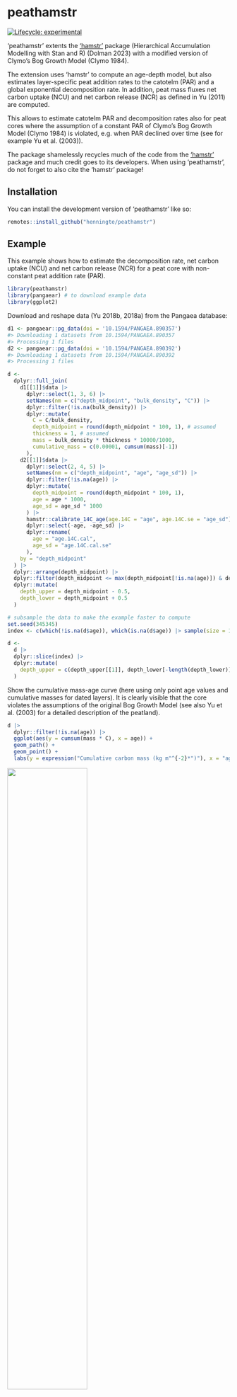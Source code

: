 
<!-- README.md is generated from README.Rmd. Please edit that file -->

# peathamstr

<!-- badges: start -->

[![Lifecycle:
experimental](https://img.shields.io/badge/lifecycle-experimental-orange.svg)](https://lifecycle.r-lib.org/articles/stages.html#experimental)
<!-- badges: end -->

‘peathamstr’ extents the
[‘hamstr’](https://github.com/EarthSystemDiagnostics/hamstr) package
(Hierarchical Accumulation Modelling with Stan and R) (Dolman 2023) with
a modified version of Clymo’s Bog Growth Model (Clymo 1984).

The extension uses ‘hamstr’ to compute an age-depth model, but also
estimates layer-specific peat addition rates to the catotelm (PAR) and a
global exponential decomposition rate. In addition, peat mass fluxes net
carbon uptake (NCU) and net carbon release (NCR) as defined in Yu (2011)
are computed.

This allows to estimate catotelm PAR and decomposition rates also for
peat cores where the assumption of a constant PAR of Clymo’s Bog Growth
Model (Clymo 1984) is violated, e.g. when PAR declined over time (see
for example Yu et al. (2003)).

The package shamelessly recycles much of the code from the
[‘hamstr’](https://github.com/EarthSystemDiagnostics/hamstr) package and
much credit goes to its developers. When using ‘peathamstr’, do not
forget to also cite the ‘hamstr’ package!

## Installation

You can install the development version of ‘peathamstr’ like so:

``` r
remotes::install_github("henningte/peathamstr")
```

## Example

This example shows how to estimate the decomposition rate, net carbon
uptake (NCU) and net carbon release (NCR) for a peat core with
non-constant peat addition rate (PAR).

``` r
library(peathamstr)
library(pangaear) # to download example data
library(ggplot2)
```

Download and reshape data (Yu 2018b, 2018a) from the Pangaea database:

``` r
d1 <- pangaear::pg_data(doi = '10.1594/PANGAEA.890357')
#> Downloading 1 datasets from 10.1594/PANGAEA.890357
#> Processing 1 files
d2 <- pangaear::pg_data(doi = '10.1594/PANGAEA.890392')
#> Downloading 1 datasets from 10.1594/PANGAEA.890392
#> Processing 1 files

d <- 
  dplyr::full_join(
    d1[[1]]$data |>
      dplyr::select(1, 3, 6) |>
      setNames(nm = c("depth_midpoint", "bulk_density", "C")) |>
      dplyr::filter(!is.na(bulk_density)) |>
      dplyr::mutate(
        C = C/bulk_density,
        depth_midpoint = round(depth_midpoint * 100, 1), # assumed
        thickness = 1, # assumed
        mass = bulk_density * thickness * 10000/1000,
        cumulative_mass = c(0.00001, cumsum(mass)[-1])
      ),
    d2[[1]]$data |>
      dplyr::select(2, 4, 5) |>
      setNames(nm = c("depth_midpoint", "age", "age_sd")) |>
      dplyr::filter(!is.na(age)) |>
      dplyr::mutate(
        depth_midpoint = round(depth_midpoint * 100, 1),
        age = age * 1000,
        age_sd = age_sd * 1000
      ) |>
      hamstr::calibrate_14C_age(age.14C = "age", age.14C.se = "age_sd") |>
      dplyr::select(-age, -age_sd) |>
      dplyr::rename(
        age = "age.14C.cal",
        age_sd = "age.14C.cal.se"
      ),
    by = "depth_midpoint"
  ) |>
  dplyr::arrange(depth_midpoint) |>
  dplyr::filter(depth_midpoint <= max(depth_midpoint[!is.na(age)]) & depth_midpoint >= 44) |>
  dplyr::mutate(
    depth_upper = depth_midpoint - 0.5,
    depth_lower = depth_midpoint + 0.5
  )

# subsample the data to make the example faster to compute
set.seed(345345)
index <- c(which(!is.na(d$age)), which(is.na(d$age)) |> sample(size = 150, replace = FALSE)) |> sort()

d <- 
  d |>
  dplyr::slice(index) |>
  dplyr::mutate(
    depth_upper = c(depth_upper[[1]], depth_lower[-length(depth_lower)]) 
  )
```

Show the cumulative mass-age curve (here using only point age values and
cumulative masses for dated layers). It is clearly visible that the core
violates the assumptions of the original Bog Growth Model (see also Yu
et al. (2003) for a detailed description of the peatland).

``` r
d |>
  dplyr::filter(!is.na(age)) |>
  ggplot(aes(y = cumsum(mass * C), x = age)) +
  geom_path() +
  geom_point() +
  labs(y = expression("Cumulative carbon mass (kg m"^{-2}*")"), x = "age (yr BP)")
```

<img src="man/figures/README-example-3-1.png" width="60%" />

Estimate the posterior distribution (computes the age-depth model and
fits the modified Clymo model with PAR varying over time).

``` r
fit_1 <- 
  peat_hamstr(
    depth = 
      d |> 
      dplyr::filter(!is.na(age)) |> 
      dplyr::pull(depth_midpoint),
    obs_age =
      d |> 
      dplyr::filter(!is.na(age)) |> 
      dplyr::pull(age),
    obs_err = 
      d |> 
      dplyr::filter(!is.na(age)) |> 
      dplyr::pull(age_sd),
    cumulative_mass = 
      d |> 
      dplyr::filter(!is.na(cumulative_mass)) |> 
      dplyr::slice(-1) |> 
      dplyr::pull(cumulative_mass),
    cumulative_mass0 = d$cumulative_mass[[1]],
    depth2 =
      d |> 
      dplyr::filter(!is.na(cumulative_mass)) |> 
      dplyr::slice(-1) |> 
      dplyr::pull(depth_midpoint),
    depth2_upper =
      d |> 
      dplyr::filter(!is.na(cumulative_mass)) |> 
      dplyr::slice(-1) |> 
      dplyr::pull(depth_upper),
    depth2_lower =
      d |> 
      dplyr::filter(!is.na(cumulative_mass)) |> 
      dplyr::slice(-1) |> 
      dplyr::pull(depth_lower),
    min_age = 0,
    # the seed argument for the sampler is set here so that
    # this example always returns the same numerical result
    stan_sampler_args = 
      list(
        seed = 34564, 
        chains = 4, 
        iter = 4000, 
        cores = 4, 
        control = list(max_treedepth = 12)
      )
  )
#> Warning in validityMethod(object): The following variables have undefined
#> values: nmu_rep[126],The following variables have undefined values:
#> nmu_rep[127],The following variables have undefined values: nmu_rep[128],The
#> following variables have undefined values: nmu_rep[129],The following
#> variables have undefined values: nmu_rep[130],The following variables have
#> undefined values: nmu_rep[131],The following variables have undefined values:
#> nmu_rep[132],The following variables have undefined values: nmu_rep[133],The
#> following variables have undefined values: nmu_rep[134],The following
#> variables have undefined values: nmu_rep[135],The following variables have
#> undefined values: nmu_rep[136],The following variables have undefined values:
#> nmu_rep[137],The following variables have undefined values: nmu_rep[138],The
#> following variables have undefined values: nmu_rep[139],The following
#> variables have undefined values: nmu_rep[140],The following variables have
#> undefined values: nmu_rep[141],The following variables have undefined values:
#> nmu_rep[142],The following variables have undefined values: nmu_rep[143],The
#> following variables have undefined values: nmu_rep[144],The following
#> variables have undefined values: nmu_rep[145],The following variables have
#> undefined values: nmu_rep[146],The following variables have undefined values:
#> nmu_rep[147],The following variables have undefined values: nmu_rep[148],The
#> following variables have undefined values: nmu_rep[149],The following
#> variables have undefined values: nmu_rep[150],The following variables have
#> undefined values: nmu_rep[151],The following variables have undefined values:
#> nmu_rep[152],The following variables have undefined values: nmu_rep[153],The
#> following variables have undefined values: nmu_rep[154],The following
#> variables have undefined values: nmu_rep[155],The following variables have
#> undefined values: nmu_rep[156],The following variables have undefined values:
#> nmu_rep[157],The following variables have undefined values: nmu_rep[158],The
#> following variables have undefined values: nmu_rep[159],The following
#> variables have undefined values: nmu_rep[160],The following variables have
#> undefined values: nmu_rep[161],The following variables have undefined values:
#> nmu_rep[162],The following variables have undefined values: nmu_rep[163],The
#> following variables have undefined values: nmu_rep[164],The following
#> variables have undefined values: nmu_rep[165],The following variables have
#> undefined values: nmu_rep[166],The following variables have undefined values:
#> nmu_rep[167],The following variables have undefined values: nmu_rep[168],The
#> following variables have undefined values: nmu_rep[169],The following
#> variables have undefined values: nmu_rep[170],The following variables have
#> undefined values: nmu_rep[171],The following variables have undefined values:
#> nmu_rep[172],The following variables have undefined values: nmu_rep[173],The
#> following variables have undefined values: nmu_rep[174],The following
#> variables have undefined values: nmu_rep[175],The following variables have
#> undefined values: nmu_rep[176],The following variables have undefined values:
#> nmu_rep[177],The following variables have undefined values: nmu_rep[178],The
#> following variables have undefined values: nmu_rep[179],The following
#> variables have undefined values: nmu_rep[180],The following variables have
#> undefined values: nmu_rep[181],The following variables have undefined values:
#> nmu_rep[182],The following variables have undefined values: nmu_rep[183],The
#> following variables have undefined values: nmu_rep[184],The following
#> variables have undefined values: nmu_rep[185],The following variables have
#> undefined values: nmu_rep[186],The following variables have undefined values:
#> nmu_rep[187],The following variables have undefined values: nmu_rep[188],The
#> following variables have undefined values: nmu_rep[189],The following
#> variables have undefined values: nmu_rep[190],The following variables have
#> undefined values: nmu_rep[191],The following variables have undefined values:
#> nmu_rep[192],The following variables have undefined values: nmu_rep[193],The
#> following variables have undefined values: nmu_rep[194],The following
#> variables have undefined values: nmu_rep[195],The following variables have
#> undefined values: nmu_rep[196],The following variables have undefined values:
#> nmu_rep[197],The following variables have undefined values: nmu_rep[198],The
#> following variables have undefined values: nmu_rep[199],The following
#> variables have undefined values: nmu_rep[200],The following variables have
#> undefined values: nmu_rep[201],The following variables have undefined values:
#> nmu_rep[202],The following variables have undefined values: nmu_rep[203],The
#> following variables have undefined values: nmu_rep[204],The following
#> variables have undefined values: nmu_rep[205],The following variables have
#> undefined values: nmu_rep[206],The following variables have undefined values:
#> nmu_rep[207],The following variables have undefined values: nmu_rep[208],The
#> following variables have undefined values: nmu_rep[209],The following
#> variables have undefined values: nmu_rep[210],The following variables have
#> undefined values: nmu_rep[211],The following variables have undefined values:
#> nmu_rep[212],The following variables have undefined values: nmu_rep[213],The
#> following variables have undefined values: nmu_rep[214],The following
#> variables have undefined values: nmu_rep[215],The following variables have
#> undefined values: nmu_rep[216],The following variables have undefined values:
#> nmu_rep[217],The following variables have undefined values: nmu_rep[218],The
#> following variables have undefined values: nmu_rep[219],The following
#> variables have undefined values: nmu_rep[220],The following variables have
#> undefined values: nmu_rep[221],The following variables have undefined values:
#> nmu_rep[222],The following variables have undefined values: nmu_rep[223],The
#> following variables have undefined values: nmu_rep[224],The following
#> variables have undefined values: nmu_rep[225],The following variables have
#> undefined values: nmu_rep[226],The following variables have undefined values:
#> nmu_rep[227],The following variables have undefined values: nmu_rep[228],The
#> following variables have undefined values: nmu_rep[229],The following
#> variables have undefined values: nmu_rep[230],The following variables have
#> undefined values: nmu_rep[231],The following variables have undefined values:
#> nmu_rep[232],The following variables have undefined values: nmu_rep[233],The
#> following variables have undefined values: nmu_rep[234],The following
#> variables have undefined values: nmu_rep[235],The following variables have
#> undefined values: nmu_rep[236],The following variables have undefined values:
#> nmu_rep[237],The following variables have undefined values: nmu_rep[238],The
#> following variables have undefined values: nmu_rep[239],The following
#> variables have undefined values: nmu_rep[240],The following variables have
#> undefined values: nmu_rep[241],The following variables have undefined values:
#> nmu_rep[242],The following variables have undefined values: nmu_rep[243],The
#> following variables have undefined values: nmu_rep[244],The following
#> variables have undefined values: nmu_rep[245],The following variables have
#> undefined values: nmu_rep[246],The following variables have undefined values:
#> nmu_rep[247],The following variables have undefined values: nmu_rep[248],The
#> following variables have undefined values: nmu_rep[249],The following
#> variables have undefined values: nmu_rep[250],The following variables have
#> undefined values: nmu_rep[251],The following variables have undefined values:
#> nmu_rep[252],The following variables have undefined values: nmu_rep[253],The
#> following variables have undefined values: nmu_rep[254],The following
#> variables have undefined values: nmu_rep[255],The following variables have
#> undefined values: nmu_rep[256],The following variables have undefined values:
#> nmr_rep[134],The following variables have undefined values: nmr_rep[135],The
#> following variables have undefined values: nmr_rep[136],The following va
#> Warning: There were 1 divergent transitions after warmup. See
#> https://mc-stan.org/misc/warnings.html#divergent-transitions-after-warmup
#> to find out why this is a problem and how to eliminate them.
#> Warning: Examine the pairs() plot to diagnose sampling problems
#> Warning: Bulk Effective Samples Size (ESS) is too low, indicating posterior means and medians may be unreliable.
#> Running the chains for more iterations may help. See
#> https://mc-stan.org/misc/warnings.html#bulk-ess
```

Show the age-depth model (this is the same function as in the original
‘hamstr’ package):

``` r
plot(fit_1, type = "default")
```

<img src="man/figures/README-example-5-1.png" width="100%" />

Show estimated and measured cumulative masses versus depth:

``` r
# plot(fit_1, type = "cumulative_mass_profile")
plot(
  fit_1, 
  type = "cumulative_carbon_mass_profile", 
  carbon_content = 
    d |> 
    dplyr::filter(!is.na(cumulative_mass)) |> 
    dplyr::slice(-1) |> 
    dplyr::pull(C)
)
#> Warning in get_posterior_cumulative_carbon_mass(object = object, depth = depth, : *
#> Cumulative carbon contents start at 0 for the first measured layer.
#> Warning in get_posterior_cumulative_carbon_mass(object = object, depth = depth, : *
#> Measured layers do not cover completely modeled layers (are not contiguous). This results
#> in `NA` carbon contents. `NA` carbon contents are filled in order to compute cumulative
#> carbon masses.
```

<img src="man/figures/README-example-6-1.png" width="60%" style="display: block; margin: auto;" />

Plot a histogram of the estimate exponential decomposition rate:

``` r
as.data.frame(fit_1$fit, pars = "clymo_alpha") |>
  ggplot(aes(x = clymo_alpha)) +
  geom_histogram(bins = 30) +
  labs(y = "Count", x = expression(alpha~"("*yr^{-1}*")"))
```

<img src="man/figures/README-example-7-1.png" width="60%" style="display: block; margin: auto;" />

Plot net carbon uptake (NCU) and net carbon release (NCR). Gaps in
default plots are due to incomplete coverage of modeled depth layers by
measured depth layers:

``` r
p1 <- 
  plot(
  fit_1, 
  type = "carbon_fluxes", 
  carbon_content = 
    d |> 
    dplyr::filter(!is.na(cumulative_mass)) |> 
    dplyr::slice(-1) |> 
    dplyr::pull(C)
) + 
  facet_wrap(~ variable, ncol = 1L)

p1
```

<img src="man/figures/README-example-8-1.png" width="60%" style="display: block; margin: auto;" />

To add apparent carbon accumulation rates (aCAR), you can add:

``` r
d_acar <- 
  predict(
        object = fit_1, 
        type = "apparent_carbon_accumulation_rates", 
        depth = "data", 
        carbon_content = d |> 
          dplyr::filter(!is.na(cumulative_mass)) |> 
          dplyr::slice(-1) |> 
          dplyr::pull(C)
      ) |>
  dplyr::group_by(depth_lower) |>
  dplyr::summarise(
    mean = mean(acar, na.rm = TRUE),
    `2.5%` = quantile(acar, probs = 0.025, na.rm = TRUE),
    `97.5%` = quantile(acar, probs = 0.975, na.rm = TRUE),
    age = mean(age_lower, na.rm = TRUE),
    .groups = "drop"
  )

p1 +
  geom_ribbon(
    data = d_acar, 
    aes(x = age, ymin = `2.5%`, ymax = `97.5%`), 
    color = NA, fill = "grey", alpha = 0.3
  ) +
  geom_path(data = d_acar, aes(x = age, y = mean))
#> Warning: Removed 1 row(s) containing missing values (geom_path).
```

<img src="man/figures/README-example-9-1.png" width="60%" style="display: block; margin: auto;" />

Plot for net mass uptake (NMU) and net mass release (NMR) can also be
created:

``` r
plot(fit_1, type = "mass_fluxes") + 
  facet_wrap(~ variable, ncol = 1L)
```

<img src="man/figures/README-example-10-1.png" width="60%" style="display: block; margin: auto;" />

# References

<div id="refs" class="references csl-bib-body hanging-indent">

<div id="ref-Clymo.1984" class="csl-entry">

Clymo, R S. 1984. “The Limits to Peat Bog Growth.” *Philosophical
Transactions of the Royal Society of London. Series B, Biological
Sciences* 303 (1117): 51.

</div>

<div id="ref-Dolman.2023" class="csl-entry">

Dolman, Andrew. 2023. “<span class="nocase">hamstr</span>: Hierarchical
Accumulation Modelling with Stan and R.”

</div>

<div id="ref-Yu.2011" class="csl-entry">

Yu, Zicheng. 2011. “Holocene Carbon Flux Histories of the World’s
Peatlands: Global Carbon-Cycle Implications.” *The Holocene* 21 (5):
761–74. <https://doi.org/10.1177/0959683610386982>.

</div>

<div id="ref-Yu.2018a" class="csl-entry">

———. 2018a. “Age Determination of Upper\_Pinto Peat Core.” PANGAEA.
<https://doi.org/10.1594/PANGAEA.890392>.

</div>

<div id="ref-Yu.2018" class="csl-entry">

———. 2018b. “Geochemistry of Upper\_Pinto Peat Core.” PANGAEA.
<https://doi.org/10.1594/PANGAEA.890357>.

</div>

<div id="ref-Yu.2003" class="csl-entry">

Yu, Zicheng, Dale H Vitt, Ian D Campbell, and Michael J Apps. 2003.
“Understanding Holocene Peat Accumulation Pattern of Continental Fens in
Western Canada.” *Can. J. Bot.* 81: 16.

</div>

</div>
